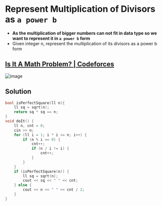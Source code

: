 # Represent Multiplication of Divisors as `a power b`
- **As the multiplication of bigger numbers can not fit in data type so we want to represent it in `a power b` form**
- Given integer n, represent the multiplication of its divisors as a power b form
## [Is It A Math Problem? | Codeforces](https://codeforces.com/group/ARb1vgiFev/contest/454000/problem/A)
![image](https://github.com/Abdelrhman-Sayed70/Competitive_Programming/assets/99830416/72b485e9-2ee0-4756-814c-aec1c94d0c24)


## Solution
```cpp
bool isPerfectSquare(ll n){
    ll sq = sqrt(n);
    return sq * sq == n;
}
void doIt() {
    ll n, cnt = 0;
    cin >> n;
    for (ll i = 1; i * i <= n; i++) {
        if (n % i == 0) {
            cnt++;
            if (n / i != i) {
                cnt++;
            }
        }
    }
    if (isPerfectSquare(n)) {
        ll sq = sqrt(n);
        cout << sq << " " << cnt;
    } else {
        cout << n << " " << cnt / 2;
    }
}
```
